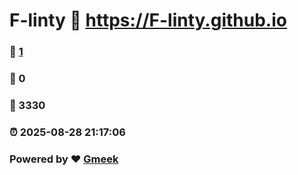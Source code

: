 # F-linty :link: https://F-linty.github.io 
### :page_facing_up: [1](https://F-linty.github.io/tag.html) 
### :speech_balloon: 0 
### :hibiscus: 3330 
### :alarm_clock: 2025-08-28 21:17:06 
### Powered by :heart: [Gmeek](https://github.com/Meekdai/Gmeek)
